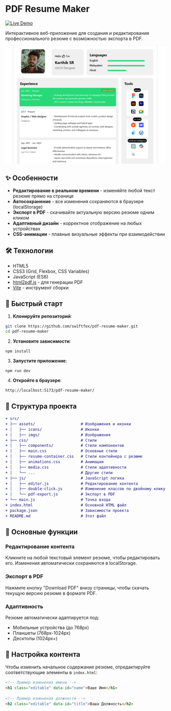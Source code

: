 # PDF Resume Maker

[![Live Demo](https://img.shields.io/badge/Live-Demo-brightgreen)](https://sw1ftfox.github.io/pdf-resume-maker/)

Интерактивное веб-приложение для создания и редактирования профессионального резюме с возможностью экспорта в PDF.

![Resume Preview](screenshot.png)

## ✨ Особенности

- **Редактирование в реальном времени** - изменяйте любой текст резюме прямо на странице
- **Автосохранение** - все изменения сохраняются в браузере (localStorage)
- **Экспорт в PDF** - скачивайте актуальную версию резюме одним кликом
- **Адаптивный дизайн** - корректное отображение на любых устройствах
- **CSS-анимации** - плавные визуальные эффекты при взаимодействии

## 🛠 Технологии

- HTML5
- CSS3 (Grid, Flexbox, CSS Variables)
- JavaScript (ES6)
- [html2pdf.js](https://github.com/eKoopmans/html2pdf.js) - для генерации PDF
- [Vite](https://vitejs.dev/) - инструмент сборки

## 🚀 Быстрый старт

1. **Клонируйте репозиторий**:

```bash
git clone https://github.com/sw1ftfox/pdf-resume-maker.git
cd pdf-resume-maker
```

2. **Установите зависимости**:

```
npm install
```

3. **Запустите приложение**:

```
npm run dev
```

4. **Откройте в браузере**:

```
http://localhost:5173/pdf-resume-maker/
```

## 📁 Структура проекта

```diff
+ src/
+ ├── assets/                    # Изображения и иконки
+ │   ├── icons/                 # Иконки
+ │   ├── imgs/                  # Изображения
+ ├── css/                       # Стили
+ │   ├── components/            # Стили компонентов
+ │   ├── main.css               # Основные стили
+ │   ├── resume-container.css   # Стили контейнера с резюме
+ │   ├── animations.css         # Анимации
+ │   ├── media.css              # Стили адаптивности
+ │   └── ...                    # Другие стили
+ ├── js/                        # JavaScript логика
+ │   ├── editor.js              # Редактирование контента
+ │   ├── double-click.js        # Изменение классов по двойному клику
+ │   └── pdf-export.js          # Экспорт в PDF
+ └── main.js                    # Точка входа
+ index.html                     # Основной HTML файл
+ package.json                   # Зависимости проекта
+ README.md                      # Этот файл
```

## 🧩 Основные функции

### Редактирование контента

Кликните на любой текстовый элемент резюме, чтобы редактировать его. Изменения автоматически сохраняются в localStorage.

### Экспорт в PDF

Нажмите кнопку "Download PDF" внизу страницы, чтобы скачать текущую версию резюме в формате PDF.

### Адаптивность

Резюме автоматически адаптируется под:

- Мобильные устройства (до 768px)
- Планшеты (768px-1024px)
- Десктопы (1024px+)

## 📝 Настройка контента

Чтобы изменить начальное содержание резюме, отредактируйте соответствующие элементы в `index.html`:

```html
<!-- Пример изменения имени -->
<h1 class="editable" data-id="name">Ваше Имя</h1>

<!-- Пример изменения должности -->
<h2 class="editable" data-id="title">Ваша Должность</h2>
```

